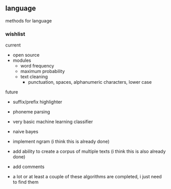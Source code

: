 ## language
methods for language


### wishlist
current
- open source
- modules
	- word frequency
	- maximum probability
	- text cleaning
		- punctuation, spaces, alphanumeric characters, lower case

future
- suffix/prefix highlighter
- phoneme parsing
- very basic machine learning classifier
- naive bayes
- implement ngram (i think this is already done)
- add ability to create a corpus of multiple texts (i think this is also already done)
- add comments

- a lot or at least a couple of these algorithms are completed, i just need to find them